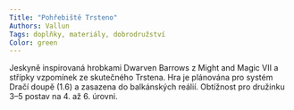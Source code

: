 ```yaml
---
Title: "Pohřebiště Trsteno"
Authors: Vallun
Tags: doplňky, materiály, dobrodružství
Color: green
---
```

Jeskyně inspirovaná hrobkami Dwarven
Barrows z Might and Magic VII a střípky
vzpomínek ze skutečného Trstena. Hra je
plánována pro systém Dračí doupě (1.6) a
zasazena do balkánských reálií. Obtížnost
pro družinku 3–5 postav na 4. až 6. úrovni.
